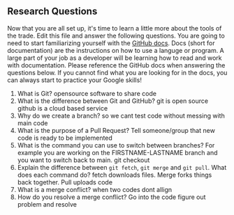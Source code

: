 ## Research Questions 

Now that you are all set up, it's time to learn a little more about the tools of the trade. Edit this file and answer the following questions. You are going to need to start familiarizing yourself with the [GitHub docs](https://docs.github.com/en). Docs (short for documentation) are the instructions on how to use a languge or program. A large part of your job as a developer will be learning how to read and work with documentation. Please reference the GitHub docs when answering the questions below. If you cannot find what you are looking for in the docs, you can always start to practice your Google skills!

1. What is Git? opensource software to share code
2. What is the difference between Git and GitHub? git is open source github is a cloud based service
3. Why do we create a branch? so we cant test code without messing with main code 
4. What is the purpose of a Pull Request? Tell someone/group that new code is ready to be implemented
5. What is the command you can use to switch between branches? For example you are working on the FIRSTNAME-LASTNAME branch and you want to switch back to main. git checkout
6. Explain the difference between `git fetch`, `git merge` and `git pull`. What does each command do? fetch downloads files. Merge forks things back together. Pull uploads code
7. What is a merge conflict? when two codes dont allign
8. How do you resolve a merge conflict? Go into the code figure out problem and resolve
